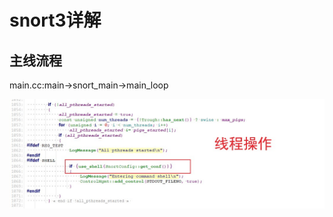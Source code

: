 # snort3详解

## 主线流程

main.cc:main->snort_main->main_loop

![main thread](./img/snort_main_thread.jpg)

